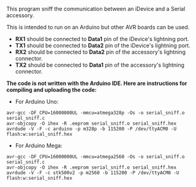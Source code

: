 This program sniff the communication between an iDevice and a Serial
accessory.

This is intended to run on an Arduino but other AVR boards can be used.

 - **RX1** should be connected to **Data1** pin of the iDevice's lightning port.
 - **TX1** should be connected to **Data2** pin of the iDevice's lightning port.
 - **RX2** should be connected to **Data2** pin of the accessory's lightning connector.
 - **TX2** should be connected to **Data1** pin of the accessory's lightning connector.

**The code is not written with the Arduino IDE. Here are instructions
for compiling and uploading the code:**

 - For Arduino Uno:
```
avr-gcc -DF_CPU=16000000UL -mmcu=atmega328p -Os -o serial_sniff.o serial_sniff.c
avr-objcopy -O ihex -R .eeprom serial_sniff.o serial_sniff.hex
avrdude -V -F -c arduino -p m328p -b 115200 -P /dev/ttyACM0 -U flash:w:serial_sniff.hex
```

 - For Arduino Mega:
```
avr-gcc -DF_CPU=16000000UL -mmcu=atmega2560 -Os -o serial_sniff.o serial_sniff.c
avr-objcopy -O ihex -R .eeprom serial_sniff.o serial_sniff.hex
avrdude -V -F -c stk500v2 -p m2560 -b 115200 -P /dev/ttyACM0 -U flash:w:serial_sniff.hex
```
